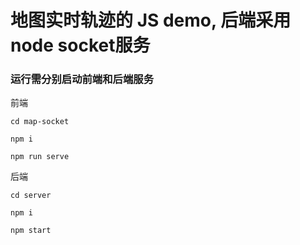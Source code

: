 # 地图实时轨迹的 JS demo, 后端采用 node socket服务

### 运行需分别启动前端和后端服务

前端
```
cd map-socket

npm i

npm run serve

```

后端
```
cd server

npm i

npm start

```